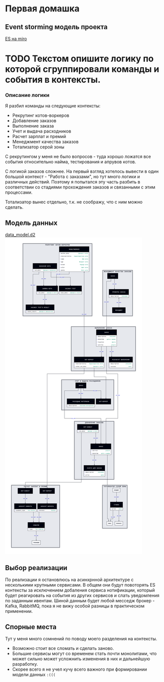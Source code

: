 # Первая домашка

## Event storming модель проекта

[ES на miro](https://miro.com/app/board/uXjVNNO37oA=/?share_link_id=792654826027)

# TODO Текстом опишите логику по которой сгруппировали команды и события в контексты.
### Описание логики

Я разбил команды на следующие контексты:

- Рекрутинг котов-воркеров
- Добавление заказов
- Выполнение заказа
- Учет и выдача расходников
- Расчет зарплат и премий
- Менеджмент качества заказов
- Тотализатор серой зоны

С рекрутингом у меня не было вопросов - туда хорошо ложатся все события относительно найма, тестирования и апрувов котов.

С логикой заказов сложнее.
На первый взгляд хотелось вывести в один большой контекст - "Работа с заказами", но тут много логики и различных действий. Поэтому я попытался эту часть разбить в соответствии со стадиями прохождения заказов и связанными с этим процессами.

Тотализатор вынес отдельно, т.к. не соображу, что с ним можно сделать.

## Модель данных

[data_model.d2](/hw_1/data_model.d2)
![data model](/hw_1/data_model.png)

## Выбор реализации

По реализации я остановлюсь на асинхрнной архитектуре с несколькими крупными сервисами.
В общем они будут повоторять ES контексты за исключением добаления сервиса нотификации, который будет реагировать на события из других сервисов и слать уведомления по заданным ивентам.
Шиной данным будет любой месседж брокер - Kafka, RabbitMQ, пока я не вижу особой разницы в практическом применении.

## Спорные места

Тут у меня много сомнений по поводу моего разделения на контексты. 
- Возможно стоит все сломать и сделать заново.
- Большие сервисы могут со временем стать почти монолитами, что может сильно может усложнить изменения в них и дальнейшую разработку.
- Скорее всего я не учел кучу всего важного при формировании модели данных `:(((`

